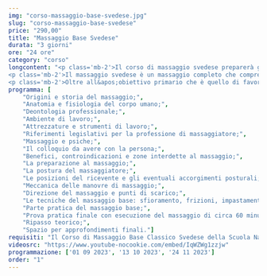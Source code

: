 ```yaml
---
img: "corso-massaggio-base-svedese.jpg"
slug: "corso-massaggio-base-svedese"
price: "290,00"
title: "Massaggio Base Svedese"
durata: "3 giorni"
ore: "24 ore"
category: "corso"
longcontent: "<p class='mb-2'>Il corso di massaggio svedese preparerà gli allievi ad apprendere le tecniche fondamentali di questo trattamento. In primo luogo attraverso lo studio dei fondamenti dell&apos;anatomia e fisiologia, l&apos;acquisizione di nozioni sull&apos;uso di oli e creme, i benefici del Massaggio Base Classico Svedese e le sue controindicazioni. La lezione, acquisita la parte teorica, verterà principalmente sulla parte di pratica concentrandosi all’apprendimento delle tecniche del massaggio base quali sfioramenti, frizioni, impastamenti, percussioni, vibrazioni (in tutte le loro varianti), e schema di lavoro in modo tale da mettere l’allievo in condizione, una volta terminato il corso, di praticare un massaggio di un’ora in totale autonomia.</p>
<p class='mb-2'>Il massaggio svedese è un massaggio completo che comprende una vasta sequenza di manovre: dallo sfioramento alle percussioni finali, passando per le frizioni e gli impastamenti. Questo ci permette di utilizzare questo trattamento per diversi scopi, ottenendo così vari metodi di lavoro in base alle diverse esigenze della persona.</p>
<p class='mb-2'>Oltre all&apos;obiettivo primario che è quello di favorire un rilassamento ed un benessere generale alla persona, i benefici del massaggio svedese sono molteplici. Tra questi benefici troviamo la riduzione dello stress ed ansia, la tonificazione della muscolatura e il miglioramento della circolazione sanguigna e linfatica. Inoltre il massaggio svedese può alleviare dolori muscolari e articolari e favorire l&apos;eliminazione dei liquidi e tossine in eccesso.</p>"
programma: [
    "Origini e storia del massaggio;",
    "Anatomia e fisiologia del corpo umano;",
    "Deontologia professionale;",
    "Ambiente di lavoro;",
    "Attrezzature e strumenti di lavoro;",
    "Riferimenti legislativi per la professione di massaggiatore;",
    "Massaggio e psiche;",
    "Il colloquio da avere con la persona;",
    "Benefici, controindicazioni e zone interdette al massaggio;",
    "La preparazione al massaggio;",
    "La postura del massaggiatore;",
    "Le posizioni del ricevente e gli eventuali accorgimenti posturali;",
    "Meccanica delle manovre di massaggio;",
    "Direzione del massaggio e punti di scarico;",
    "Le tecniche del massaggio base: sfioramento, frizioni, impastamenti, vibrazioni e percussioni in tutte le loro varianti e manovre;",
    "Parte pratica del massaggio base;",
    "Prova pratica finale con esecuzione del massaggio di circa 60 minuti;",
    "Ripasso teorico;",
    "Spazio per approfondimenti finali."]
requisiti: "Il Corso di Massaggio Base Classico Svedese della Scuola Nazionale di Massaggio Tao® è il corso per eccellenza più completo tra tutti. Esso è aperto e rivolto a chiunque, quindi non è necessario avere un'esperienza di base precedente. Il Massaggio Base Classico Svedese è particolarmente consigliato a chi non ha esperienza nelle tecniche di massaggio occidentali quali Sfioramenti, Frizioni, Impastamenti, Vibrazioni e Percussioni in tutte le loro varianti."
videosrc: "https://www.youtube-nocookie.com/embed/IqWZWg1zzjw"
programmazione: ['01 09 2023', '13 10 2023', '24 11 2023']
order: "1"
---
```

